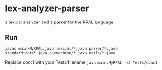 # lex-analyzer-parser
  a lexical analyzer and a parser for the RPAL language
## Run
 `javac main/MyRPAL.java lexical/*.java parser/*.java standardizer/*.java csemachine/*.java utils/*.java`

 Replace conc1 with your Tests/filename
 `java main.MyRPAL -st Tests/conc1`

  
